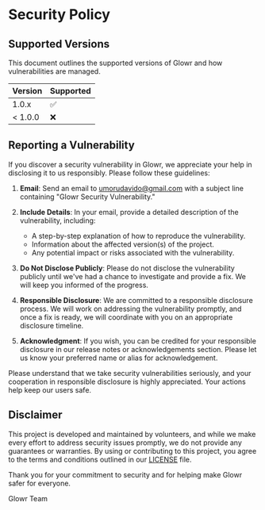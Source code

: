 # Security Policy

## Supported Versions

This document outlines the supported versions of Glowr and how vulnerabilities are managed.

| Version | Supported          |
| ------- | ------------------ |
| 1.0.x   | :white_check_mark: |
| < 1.0.0 | :x:                |

## Reporting a Vulnerability

If you discover a security vulnerability in Glowr, we appreciate your help in disclosing it to us responsibly. Please follow these guidelines:

1. **Email**: Send an email to [umorudavido@gmail.com](mailto:umorudavido@gmail.com) with a subject line containing "Glowr Security Vulnerability."

2. **Include Details**: In your email, provide a detailed description of the vulnerability, including:
   - A step-by-step explanation of how to reproduce the vulnerability.
   - Information about the affected version(s) of the project.
   - Any potential impact or risks associated with the vulnerability.

3. **Do Not Disclose Publicly**: Please do not disclose the vulnerability publicly until we've had a chance to investigate and provide a fix. We will keep you informed of the progress.

4. **Responsible Disclosure**: We are committed to a responsible disclosure process. We will work on addressing the vulnerability promptly, and once a fix is ready, we will coordinate with you on an appropriate disclosure timeline.

5. **Acknowledgment**: If you wish, you can be credited for your responsible disclosure in our release notes or acknowledgements section. Please let us know your preferred name or alias for acknowledgement.

Please understand that we take security vulnerabilities seriously, and your cooperation in responsible disclosure is highly appreciated. Your actions help keep our users safe.

## Disclaimer

This project is developed and maintained by volunteers, and while we make every effort to address security issues promptly, we do not provide any guarantees or warranties. By using or contributing to this project, you agree to the terms and conditions outlined in our [LICENSE](LICENSE) file.

Thank you for your commitment to security and for helping make Glowr safer for everyone.

Glowr Team
